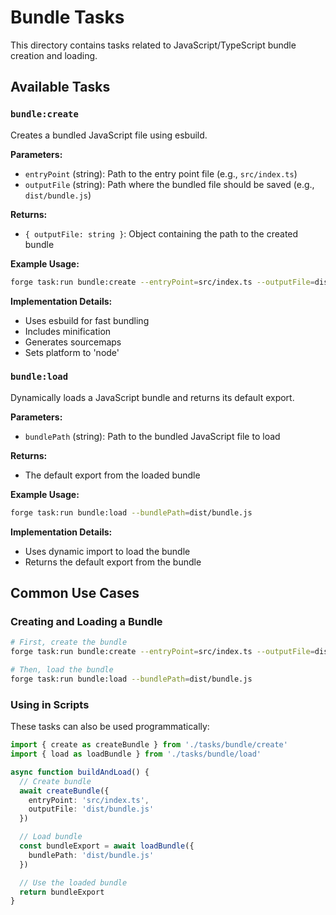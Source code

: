 # Bundle Tasks

This directory contains tasks related to JavaScript/TypeScript bundle creation and loading.

## Available Tasks

### `bundle:create`

Creates a bundled JavaScript file using esbuild.

**Parameters:**
- `entryPoint` (string): Path to the entry point file (e.g., `src/index.ts`)
- `outputFile` (string): Path where the bundled file should be saved (e.g., `dist/bundle.js`)

**Returns:**
- `{ outputFile: string }`: Object containing the path to the created bundle

**Example Usage:**
```bash
forge task:run bundle:create --entryPoint=src/index.ts --outputFile=dist/bundle.js
```

**Implementation Details:**
- Uses esbuild for fast bundling
- Includes minification
- Generates sourcemaps
- Sets platform to 'node'

### `bundle:load`

Dynamically loads a JavaScript bundle and returns its default export.

**Parameters:**
- `bundlePath` (string): Path to the bundled JavaScript file to load

**Returns:**
- The default export from the loaded bundle

**Example Usage:**
```bash
forge task:run bundle:load --bundlePath=dist/bundle.js
```

**Implementation Details:**
- Uses dynamic import to load the bundle
- Returns the default export from the bundle

## Common Use Cases

### Creating and Loading a Bundle

```bash
# First, create the bundle
forge task:run bundle:create --entryPoint=src/index.ts --outputFile=dist/bundle.js

# Then, load the bundle
forge task:run bundle:load --bundlePath=dist/bundle.js
```

### Using in Scripts

These tasks can also be used programmatically:

```typescript
import { create as createBundle } from './tasks/bundle/create'
import { load as loadBundle } from './tasks/bundle/load'

async function buildAndLoad() {
  // Create bundle
  await createBundle({
    entryPoint: 'src/index.ts',
    outputFile: 'dist/bundle.js'
  })

  // Load bundle
  const bundleExport = await loadBundle({
    bundlePath: 'dist/bundle.js'
  })

  // Use the loaded bundle
  return bundleExport
}
```